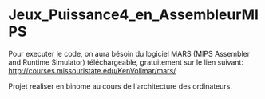 # Jeux_Puissance4_en_AssembleurMIPS
Pour executer le code, on aura bésoin du logiciel MARS (MIPS Assembler and Runtime Simulator) téléchargeable, gratuitement sur le lien suivant: http://courses.missouristate.edu/KenVollmar/mars/

Projet realiser en binome au cours de l'architecture des ordinateurs.
